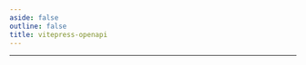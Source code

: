 ```yaml
---
aside: false
outline: false
title: vitepress-openapi
---
```


<script setup lang="ts">
import { useRoute, useData } from 'vitepress'
import { useOpenapi } from 'vitepress-openapi'
import spec from '../../docs/public/openapi.json'
import specV2 from '../../docs/public/openapi-v2.json'

const { isDark } = useData()
</script>

<OAOperation operationId="buyMuseumTickets" :spec="spec" :isDark="isDark" />

---

<OAOperation operationId="buyMuseumTickets" :spec="specV2" :isDark="isDark" />
